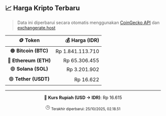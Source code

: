

<!-- HARGA_KRIPTO -->
## 📈 Harga Kripto Terbaru

> Data ini diperbarui secara otomatis menggunakan [CoinGecko API](https://www.coingecko.com/) dan [exchangerate.host](https://exchangerate.host/)

<div align="center">

| 🪙 Token | 💰 Harga (IDR) |
|:------:|---------------:|
| 🟠 **Bitcoin (BTC)**   | Rp 1.841.113.710 |
| 🔵 **Ethereum (ETH)**  | Rp 65.306.455 |
| 🟣 **Solana (SOL)**    | Rp 3.201.902 |
| 🟢 **Tether (USDT)**   | Rp 16.622 |

---

💱 **Kurs Rupiah (USD → IDR)**: Rp 16.615

🕒 <sub>Terakhir diperbarui: 25/10/2025, 02.18.51</sub>

</div>
<!-- /HARGA_KRIPTO -->